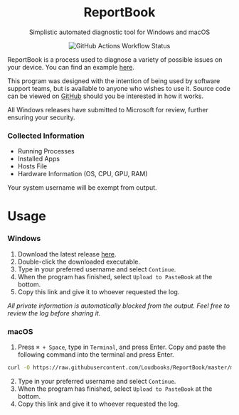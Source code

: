 <div align="center">
  <h1>ReportBook</h1>
  <p></p>Simplistic automated diagnostic tool for Windows and macOS</p>
  

  ![GitHub Actions Workflow Status](https://img.shields.io/github/actions/workflow/status/Loudbooks/ReportBook/build.yml?style=for-the-badge)
</div>

ReportBook is a process used to diagnose a variety of possible issues on your device. You can find an example [here](https://pastebook.dev/pastes/millie-shadow-bard-milkchocolate?inspect).

This program was designed with the intention of being used by software support teams, but is available to anyone who wishes to use it. Source code can be viewed on [GitHub](https://github.com/Loudbooks/ReportBook) should you be interested in how it works.

All Windows releases have submitted to Microsoft for review, further ensuring your security.

### Collected Information
- Running Processes
- Installed Apps
- Hosts File
- Hardware Information (OS, CPU, GPU, RAM)

Your system username will be exempt from output.


# Usage
### Windows
1. Download the latest release [here](https://github.com/Loudbooks/ReportBook/releases/latest/download/reportbook.exe).
2. Double-click the downloaded executable.
3. Type in your preferred username and select `Continue`.
4. When the program has finished, select `Upload to PasteBook` at the bottom.
5. Copy this link and give it to whoever requested the log.

*All private information is automatically blocked from the output. Feel free to review the log before sharing it.* 

### macOS
1. Press `⌘ + Space`, type in `Terminal`, and press Enter. Copy and paste the following command into the terminal and press Enter. 
```bash
curl -O https://raw.githubusercontent.com/Loudbooks/ReportBook/master/macos-run.sh ; sh ./macos-run.sh
```
2. Type in your preferred username and select `Continue`.
3. When the program has finished, select `Upload to PasteBook` at the bottom.
4. Copy this link and give it to whoever requested the log.
